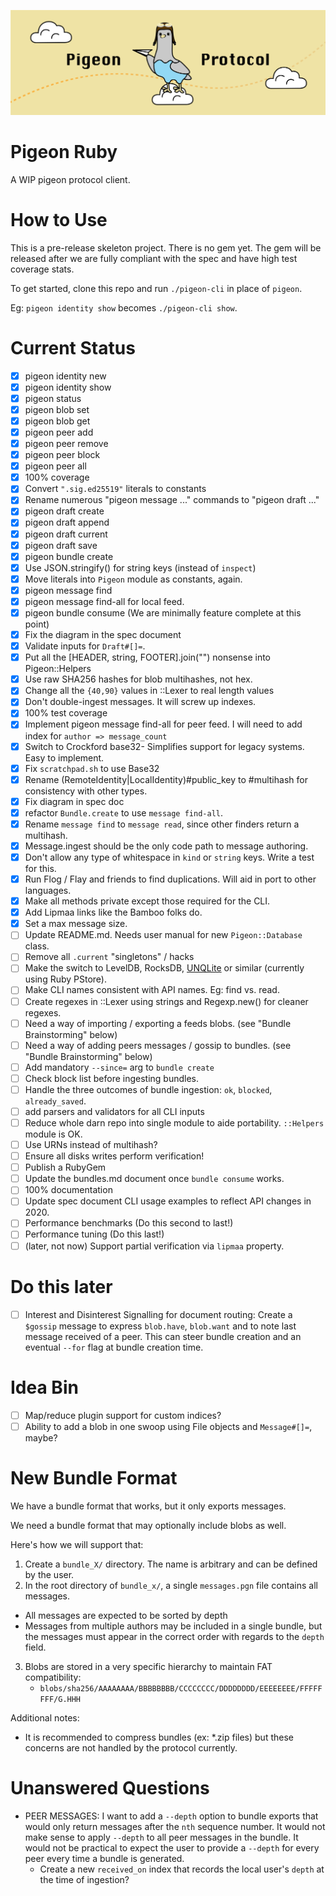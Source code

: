 ![](logo.png)

# Pigeon Ruby

A WIP pigeon protocol client.

# How to Use

This is a pre-release skeleton project. There is no gem yet. The gem will be released after we are fully compliant with the spec and have high test coverage stats.

To get started, clone this repo and run `./pigeon-cli` in place of `pigeon`.

Eg: `pigeon identity show` becomes `./pigeon-cli show`.

# Current Status

 - [X] pigeon identity new
 - [X] pigeon identity show
 - [X] pigeon status
 - [X] pigeon blob set
 - [X] pigeon blob get
 - [X] pigeon peer add
 - [X] pigeon peer remove
 - [X] pigeon peer block
 - [X] pigeon peer all
 - [X] 100% coverage
 - [X] Convert `".sig.ed25519"` literals to constants
 - [X] Rename numerous "pigeon message ..." commands to "pigeon draft ..."
 - [X] pigeon draft create
 - [X] pigeon draft append
 - [X] pigeon draft current
 - [X] pigeon draft save
 - [X] pigeon bundle create
 - [X] Use JSON.stringify() for string keys (instead of `inspect`)
 - [X] Move literals into `Pigeon` module as constants, again.
 - [X] pigeon message find
 - [X] pigeon message find-all for local feed.
 - [X] pigeon bundle consume (We are minimally feature complete at this point)
 - [X] Fix the diagram in the spec document
 - [X] Validate inputs for `Draft#[]=`.
 - [X] Put all the [HEADER, string, FOOTER].join("") nonsense into Pigeon::Helpers
 - [X] Use raw SHA256 hashes for blob multihashes, not hex.
 - [X] Change all the `{40,90}` values in ::Lexer to real length values
 - [X] Don't double-ingest messages. It will screw up indexes.
 - [X] 100% test coverage
 - [X] Implement pigeon message find-all for peer feed. I will need to add index for `author => message_count`
 - [X] Switch to Crockford base32- Simplifies support for legacy systems. Easy to implement.
 - [X] Fix `scratchpad.sh` to use Base32
 - [X] Rename (RemoteIdentity|LocalIdentity)#public_key to #multihash for consistency with other types.
 - [X] Fix diagram in spec doc
 - [X] refactor `Bundle.create` to use `message find-all`.
 - [X] Rename `message find` to `message read`, since other finders return a multihash.
 - [X] Message.ingest should be the only code path to message authoring.
 - [X] Don't allow any type of whitespace in `kind` or `string` keys. Write a test for this.
 - [X] Run Flog / Flay and friends to find duplications. Will aid in port to other languages.
 - [X] Make all methods private except those required for the CLI.
 - [X] Add Lipmaa links like the Bamboo folks do.
 - [X] Set a max message size.
 - [ ] Update README.md. Needs user manual for new `Pigeon::Database` class.
 - [ ] Remove all `.current` "singletons" / hacks
 - [ ] Make the switch to LevelDB, RocksDB, [UNQLite](https://unqlite.org/features.html) or similar (currently using Ruby PStore).
 - [ ] Make CLI names consistent with API names. Eg: find vs. read.
 - [ ] Create regexes in ::Lexer using strings and Regexp.new() for cleaner regexes.
 - [ ] Need a way of importing / exporting a feeds blobs. (see "Bundle Brainstorming" below)
 - [ ] Need a way of adding peers messages / gossip to bundles. (see "Bundle Brainstorming" below)
 - [ ] Add mandatory `--since=` arg to `bundle create`
 - [ ] Check block list before ingesting bundles.
 - [ ] Handle the three outcomes of bundle ingestion: `ok`, `blocked`, `already_saved`.
 - [ ] add parsers and validators for all CLI inputs
 - [ ] Reduce whole darn repo into single module to aide portability. `::Helpers` module is OK.
 - [ ] Use URNs instead of multihash?
 - [ ] Ensure all disks writes perform verification!
 - [ ] Publish a RubyGem
 - [ ] Update the bundles.md document once `bundle consume` works.
 - [ ] 100% documentation
 - [ ] Update spec document CLI usage examples to reflect API changes in 2020.
 - [ ] Performance benchmarks (Do this second to last!)
 - [ ] Performance tuning (Do this last!)
 - [ ] (later, not now) Support partial verification via `lipmaa` property.

# Do this later

 - [ ] Interest and Disinterest Signalling for document routing: Create a `$gossip` message to express `blob.have`, `blob.want` and to note last message received of a peer. This can steer bundle creation and an eventual `--for` flag at bundle creation time.

# Idea Bin
 - [ ] Map/reduce plugin support for custom indices?
 - [ ] Ability to add a blob in one swoop using File objects and `Message#[]=`, maybe?

# New Bundle Format

We have a bundle format that works, but it only exports messages.

We need a bundle format that may optionally include blobs as well.

Here's how we will support that:

1. Create a `bundle_X/` directory. The name is arbitrary and can be defined by the user.
2. In the root directory of `bundle_x/`, a single `messages.pgn` file contains all messages.
  * All messages are expected to be sorted by depth
  * Messages from multiple authors may be included in a single bundle, but the messages must appear in the correct order with regards to the `depth` field.
3. Blobs are stored in a very specific hierarchy to maintain FAT compatibility:
    * `blobs/sha256/AAAAAAAA/BBBBBBBB/CCCCCCCC/DDDDDDDD/EEEEEEEE/FFFFFFFF/G.HHH`

Additional notes:

 * It is recommended to compress bundles (ex: *.zip files) but these concerns are not handled by the protocol currently.

# Unanswered Questions

 * PEER MESSAGES: I want to add a `--depth` option to bundle exports that would only return messages after the `nth` sequence number. It would not make sense to apply `--depth` to all peer messages in the bundle. It would not be practical to expect the user to provide a `--depth` for every peer every time a bundle is generated.
   * Create a new `received_on` index that records the local user's `depth` at the time of ingestion?